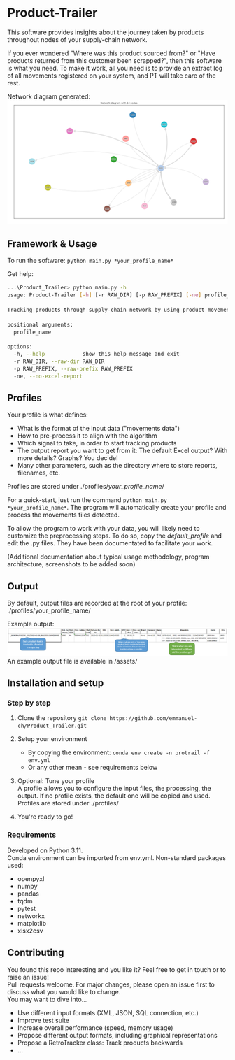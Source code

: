 # Product-Trailer
This software provides insights about the journey taken by products throughout nodes of your supply-chain network.

If you ever wondered "Where was this product sourced from?" or "Have products returned from this customer been scrapped?", then this software is what you need. To make it work, all you need is to provide an extract log of all movements registered on your system, and PT will take care of the rest.

Network diagram generated:
![Network diagram generated](/assets/Example_Network_diagram.png)  


## Framework & Usage

To run the software: `python main.py *your_profile_name*`

Get help:
```bash
...\Product_Trailer> python main.py -h
usage: Product-Trailer [-h] [-r RAW_DIR] [-p RAW_PREFIX] [-ne] profile_name

Tracking products through supply-chain network by using product movement logs.

positional arguments:
  profile_name

options:
  -h, --help            show this help message and exit
  -r RAW_DIR, --raw-dir RAW_DIR
  -p RAW_PREFIX, --raw-prefix RAW_PREFIX
  -ne, --no-excel-report
  ```

## Profiles

Your profile is what defines:  
* What is the format of the input data ("movements data")
* How to pre-process it to align with the algorithm
* Which signal to take, in order to start tracking products
* The output report you want to get from it: The default Excel output? With more details? Graphs? You decide!
* Many other parameters, such as the directory where to store reports, filenames, etc.

Profiles are stored under ./profiles/*your_profile_name*/
  
For a quick-start, just run the command `python main.py *your_profile_name*`. The program will automatically create your profile and process the movements files detected.

To allow the program to work with your data, you will likely need to customize the preprocessing steps. To do so, copy the *default_profile* and edit the .py files. They have been documentated to facilitate your work.


(Additional documentation about typical usage methodology, program architecture, screenshots to be added soon)


## Output
By default, output files are recorded at the root of your profile: ./profiles/your_profile_name/

Example output:
![Example output](/assets/Example_output.png)  
An example output file is available in /assets/


## Installation and setup

### Step by step
1. Clone the repository `git clone https://github.com/emmanuel-ch/Product_Trailer.git`
2. Setup your environment
    * By copying the environment: `conda env create -n protrail -f env.yml`
    * Or any other mean - see requirements below

3. Optional: Tune your profile  
A profile allows you to configure the input files, the processing, the output.
If no profile exists, the default one will be copied and used.  
Profiles are stored under ./profiles/
4. You're ready to go!

### Requirements
Developed on Python 3.11.  
Conda environment can be imported from env.yml.
Non-standard packages used:
- openpyxl
- numpy
- pandas
- tqdm
- pytest
- networkx
- matplotlib
- xlsx2csv


## Contributing

You found this repo interesting and you like it? Feel free to get in touch or to raise an issue!  
Pull requests welcome. For major changes, please open an issue first to discuss what you would like to change.  
You may want to dive into...
- Use different input formats (XML, JSON, SQL connection, etc.)
- Improve test suite
- Increase overall performance (speed, memory usage)
- Propose different output formats, including graphical representations
- Propose a RetroTracker class: Track products backwards
- ...
